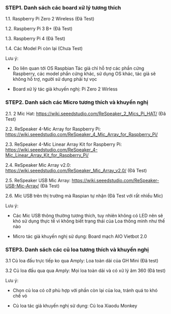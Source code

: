 
### STEP1. Danh sách các board xử lý tương thích

1.1. Raspberry Pi Zero 2 Wireless (Đã Test)

1.2. Raspberry Pi 3 B+ (Đã Test)

1.3. Raspberry Pi 4 (Đã Test)

1.4. Các Model Pi còn lại (Chưa Test)

Lưu ý: 

- Do liên quan tới OS Raspbian Tác giả chỉ hỗ trợ các phần cứng Raspberry, các model phần cứng khác, sử dụng OS khác, tác giả sẽ không hỗ trợ, người sử dụng phải tự vọc

- Board xử lý tác giả khuyến nghị: Pi Zero 2 Wirless

### STEP2.  Danh sách các Micro tương thích và khuyến nghị

2.1. 2 Mic Hat: https://wiki.seeedstudio.com/ReSpeaker_2_Mics_Pi_HAT/ (Đã Test)

2.2. ReSpeaker 4-Mic Array for Raspberry Pi: https://wiki.seeedstudio.com/ReSpeaker_4_Mic_Array_for_Raspberry_Pi/

2.3. ReSpeaker 4-Mic Linear Array Kit for Raspberry Pi: https://wiki.seeedstudio.com/ReSpeaker_4-Mic_Linear_Array_Kit_for_Raspberry_Pi/

2.4. ReSpeaker Mic Array v2.0: https://wiki.seeedstudio.com/ReSpeaker_Mic_Array_v2.0/ (Đã Test)

2.5. ReSpeaker USB Mic Array: https://wiki.seeedstudio.com/ReSpeaker-USB-Mic-Array/ (Đã Test)

2.6. Mic USB trên thị trường mà Raspian tự nhận (Đã Test với rất nhiều Mic)

Lưu ý: 

- Các Mic USB thông thường tương thích, tuy nhiên không có LED nên sẽ khó sử dụng thực tế vì không biết trạng thái của Loa thông minh như thế nào

- Micro tác giả khuyến nghị sử dụng: Board mạch AIO Vietbot 2.0

### STEP3.  Danh sách các củ loa tương thích và khuyến nghị

3.1 Củ loa đấu trực tiếp ko qua Amply: Loa toàn dải của GH Mini (Đã test)

3.2 Củ loa đấu qua qua Amply: Mọi loa toàn dải và có xử lý âm 360 (Đã test)

Lưu ý: 

- Chọn củ loa có cỡ phù hợp với phần còn lại của loa, tránh quá to khó chế vỏ

- Củ loa tác giả khuyến nghị sử dụng: Củ loa Xiaodu Monkey

